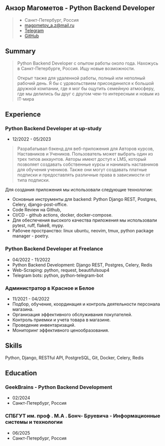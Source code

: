 ## Анзор Магометов - Python Backend Developer
> - Санкт-Петербург, Россия
> - magometov_a.z@mail.ru
> - [Telegram](https://t.me/novi_dev)
> - [GitHub](https://github.com/Magometov)


## Summary
> Python Backend Developer с опытом работы около года. Нахожусь в Санкт-Петербурге, Россия. Ищу новые
возможности.
>
> Открыт также для удаленной работы, полный или неполный рабочий день. Я бы с удовольствием присоединился к
большой дружной компании, где я мог бы ощутить семейную атмосферу, где мы делились бы друг с другом чем-то
интересным и новым из IT-мира


## Experience
### Python Backend Developer at up-study
- 12/2022 - 05/2023
> Разрабатывал бэкенд для веб-приложения для Авторов курсов, Наставников и Учеников. Пользователь может выбрать
один из трех типов аккаунтов. Авторы имеют доступ к LMS, который позволяет создавать собственные курсы и
нанимать наставников для обучения учеников. Также они могут создавать платные подписки и предоставлять
различные права в зависимости от типа подписки.

Для создания приложения мы использовали следующие технологии:
- Основные инструменты для backend: Python Django REST, Postgres, Celery, django-post-office.
- Code Review на Github,
- CI/CD - github actions, docker, docker-compose.
- Для обеспечения высокого качества приложения мы использовали pytest, ruff, flake8, mypy.
- Рабочее пространство: linux ubuntu, neovim, tmux, python package manager - poetry.


### Python Backend Developer at Freelance
- 04/2022 - 11/2022
 - Python Backend Development: Django REST, Postgres, Celery, Redis
 - Web-Scraping: python, request, beautifulsoup4
 - Telegram bots: python, python-telegram-bot


### Администратор в Красное и Белое
- 11/2021 - 04/2022
- Подбор, обучение, координация и контроль деятельности персонала магазина.
- Организация эффективного обслуживания покупателей.
- Контроль приемки и учета товара в магазине.
- Проведение инвентаризаций.
- Мониторинг эффективного ценообразования.


## Skills
Python, Django, RESTful API, PostgreSQL, Git, Docker, Celery, Redis


## Education
### GeekBrains - Python Backend Development 
- 02/2024
- Санкт-Петербург, Россия


### СПБГУТ им. проф . М.А . Бонч- Бруевича - Информационные системы и технологии
- 06/2025
- Санкт-Петербург, Россия
